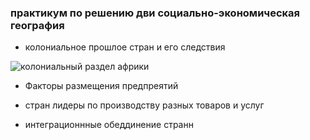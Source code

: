 ### практикум по решению дви социально-экономическая география

- колониальное прошлое стран и его следствия


![колониальный раздел африки](https://sergeywaz.ucoz.ru/_ld/1/97512039.jpg)


- Факторы размещения предпреятий 


- стран лидеры по производству разных товаров и услуг



- интеграционнные обеддинение странн











